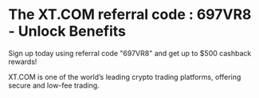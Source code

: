 # The XT.COM  referral code : 697VR8  - Unlock Benefits 
Sign up today using referral code "697VR8"  and get up to $500 cashback rewards! 


XT.COM is one of the world’s leading crypto trading platforms, offering secure and low-fee trading.
